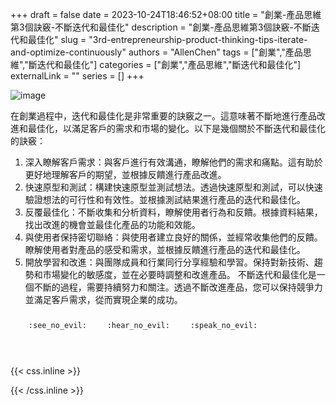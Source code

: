 +++ 
draft = false
date = 2023-10-24T18:46:52+08:00
title = "創業-產品思維第3個訣竅-不斷迭代和最佳化"
description = "創業-產品思維第3個訣竅-不斷迭代和最佳化"
slug = "3rd-entrepreneurship-product-thinking-tips-iterate-and-optimize-continuously"
authors = "AllenChen"
tags = ["創業","產品思維","斷迭代和最佳化"]
categories = ["創業","產品思維","斷迭代和最佳化"]
externalLink = ""
series = []
+++

![image](/images/post/A-rabbit-with-big-blue-eyes-talking-another-rabbit-and-talking-about-entrepreneurship-and-iterating-and-optimizing-continuously-with-Van-Gogh-style.jpeg)

在創業過程中，迭代和最佳化是非常重要的訣竅之一。這意味著不斷地進行產品改進和最佳化，以滿足客戶的需求和市場的變化。以下是幾個關於不斷迭代和最佳化的訣竅：
1. 深入瞭解客戶需求：與客戶進行有效溝通，瞭解他們的需求和痛點。這有助於更好地理解客戶的期望，並根據反饋進行產品改進。
2. 快速原型和測試：構建快速原型並測試想法。透過快速原型和測試，可以快速驗證想法的可行性和有效性。並根據測試結果進行產品的迭代和最佳化。
3. 反覆最佳化：不斷收集和分析資料，瞭解使用者行為和反饋。根據資料結果，找出改進的機會並最佳化產品的功能和效能。
4. 與使用者保持密切聯絡：與使用者建立良好的關係，並經常收集他們的反饋。瞭解使用者對產品的感受和需求，並根據反饋進行產品的迭代和最佳化。
5. 開放學習和改進：與團隊成員和行業同行分享經驗和學習。保持對新技術、趨勢和市場變化的敏感度，並在必要時調整和改進產品。
不斷迭代和最佳化是一個不斷的過程，需要持續努力和關注。透過不斷改進產品，您可以保持競爭力並滿足客戶需求，從而實現企業的成功。


<p><span class="nowrap"><span class="emojify">🙈</span> <code>:see_no_evil:</code></span>  <span class="nowrap"><span class="emojify">🙉</span> <code>:hear_no_evil:</code></span>  <span class="nowrap"><span class="emojify">🙊</span> <code>:speak_no_evil:</code></span></p>
<br>
    

{{< css.inline >}}
<style>
.emojify {
	font-family: Apple Color Emoji, Segoe UI Emoji, NotoColorEmoji, Segoe UI Symbol, Android Emoji, EmojiSymbols;
	font-size: 2rem;
	vertical-align: middle;
}
@media screen and (max-width:650px) {
  .nowrap {
    display: block;
    margin: 25px 0;
  }
}
</style>
{{< /css.inline >}}

